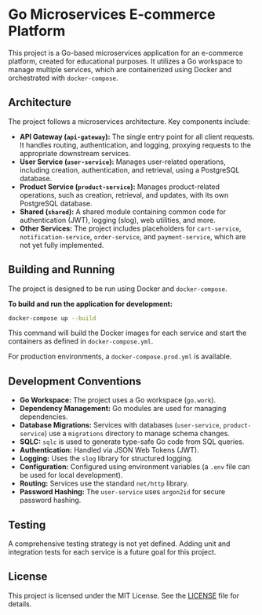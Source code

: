 # Go Microservices E-commerce Platform

This project is a Go-based microservices application for an e-commerce platform, created for educational purposes. It utilizes a Go workspace to manage multiple services, which are containerized using Docker and orchestrated with `docker-compose`.

## Architecture

The project follows a microservices architecture. Key components include:

*   **API Gateway (`api-gateway`):** The single entry point for all client requests. It handles routing, authentication, and logging, proxying requests to the appropriate downstream services.
*   **User Service (`user-service`):** Manages user-related operations, including creation, authentication, and retrieval, using a PostgreSQL database.
*   **Product Service (`product-service`):** Manages product-related operations, such as creation, retrieval, and updates, with its own PostgreSQL database.
*   **Shared (`shared`):** A shared module containing common code for authentication (JWT), logging (slog), web utilities, and more.
*   **Other Services:** The project includes placeholders for `cart-service`, `notification-service`, `order-service`, and `payment-service`, which are not yet fully implemented.

## Building and Running

The project is designed to be run using Docker and `docker-compose`.

**To build and run the application for development:**

```bash
docker-compose up --build
```

This command will build the Docker images for each service and start the containers as defined in `docker-compose.yml`.

For production environments, a `docker-compose.prod.yml` is available.

## Development Conventions

*   **Go Workspace:** The project uses a Go workspace (`go.work`).
*   **Dependency Management:** Go modules are used for managing dependencies.
*   **Database Migrations:** Services with databases (`user-service`, `product-service`) use a `migrations` directory to manage schema changes.
*   **SQLC:** `sqlc` is used to generate type-safe Go code from SQL queries.
*   **Authentication:** Handled via JSON Web Tokens (JWT).
*   **Logging:** Uses the `slog` library for structured logging.
*   **Configuration:** Configured using environment variables (a `.env` file can be used for local development).
*   **Routing:** Services use the standard `net/http` library.
*   **Password Hashing:** The `user-service` uses `argon2id` for secure password hashing.

## Testing

A comprehensive testing strategy is not yet defined. Adding unit and integration tests for each service is a future goal for this project.

## License

This project is licensed under the MIT License. See the [LICENSE](LICENSE) file for details.
